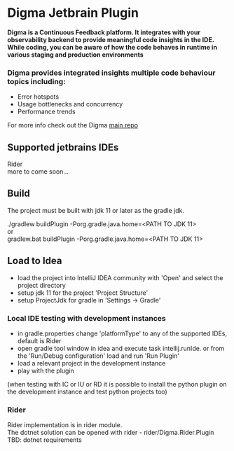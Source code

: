 # Digma Jetbrain Plugin

<!-- https://docs.github.com/en/get-started/writing-on-github/getting-started-with-writing-and-formatting-on-github/basic-writing-and-formatting-syntax -->
<!-- Plugin description -->

**Digma is a Continuous Feedback platform. It integrates with your observability
backend to provide meaningful code insights in the IDE. While coding,
you can be aware of how the code behaves in runtime in various staging and production environments**

### Digma provides integrated insights multiple code behaviour topics including:

- Error hotspots
- Usage bottlenecks and concurrency
- Performance trends

For more info check out the Digma [main repo](https://github.com/digma-ai/digma)

<!-- Plugin description end -->

## Supported jetbrains IDEs

Rider</br>
more to come soon...

## Build

The project must be built with jdk 11 or later as the gradle jdk.</br>

./gradlew buildPlugin -Porg.gradle.java.home=<PATH TO JDK 11></br>
or</br>
gradlew.bat buildPlugin -Porg.gradle.java.home=<PATH TO JDK 11></br>

## Load to Idea

- load the project into IntelliJ IDEA community with 'Open' and select the project directory</br>
- setup jdk 11 for the project 'Project Structure'</br>
- setup ProjectJdk for gradle in 'Settings -> Gradle'</br>


### Local IDE testing with development instances

- in gradle.properties change 'platformType' to any of the supported IDEs, default is Rider</br>
- open gradle tool window in idea and execute task intellij.runIde. or from the 'Run/Debug configuration' load and run 'Run Plugin'</br>
- load a relevant project in the development instance</br>
- play with the plugin</br>

(when testing with IC or IU or RD it is possible to install the python plugin on the development instance 
and test python projects too)


### Rider

Rider implementation is in rider module. </br>
The dotnet solution can be opened with rider - rider/Digma.Rider.Plugin</br>
TBD: dotnet requirements


